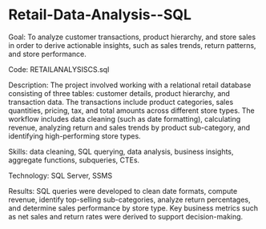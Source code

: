 # Retail-Data-Analysis--SQL

Goal: To analyze customer transactions, product hierarchy, and store sales in order to derive actionable insights, such as sales trends, return patterns, and store performance.

Code: RETAILANALYSISCS.sql

Description:
The project involved working with a relational retail database consisting of three tables: customer details, product hierarchy, and transaction data. The transactions include product categories, sales quantities, pricing, tax, and total amounts across different store types. The workflow includes data cleaning (such as date formatting), calculating revenue, analyzing return and sales trends by product sub-category, and identifying high-performing store types.

Skills: data cleaning, SQL querying, data analysis, business insights, aggregate functions, subqueries, CTEs.

Technology: SQL Server, SSMS

Results: SQL queries were developed to clean date formats, compute revenue, identify top-selling sub-categories, analyze return percentages, and determine sales performance by store type. Key business metrics such as net sales and return rates were derived to support decision-making.
